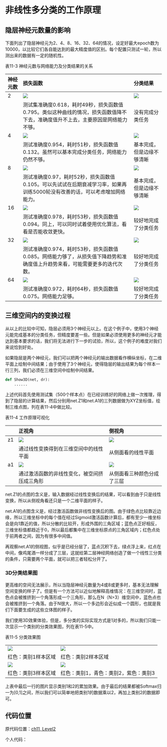 # 非线性多分类的工作原理

## 隐层神经元数量的影响

下面列出了隐层神经元为2、4、8、16、32、64的情况，设定好最大epoch数为10000，以比较它们各自能达到的最大精度值的区别。每个配置只测试一轮，所以测出来的数据有一定的随机性。

表11-3 神经元数与网络能力及分类结果的关系

| 神经元数 | 损失函数 | 分类结果 |
| :--- | :--- | :--- |
| 2 | ![](../.gitbook/assets/image%20%28302%29.png)  | ![](../.gitbook/assets/image%20%28289%29.png)  |
|  | 测试集准确度0.618，耗时49秒，损失函数值0.795。类似这种曲线的情况，损失函数值降不下去，准确度值升不上去，主要原因是网络能力不够。 | 没有完成分类任务 |
| 4 | ![](../.gitbook/assets/image%20%28283%29.png)  | ![](../.gitbook/assets/image%20%28272%29.png)  |
|  | 测试准确度0.954，耗时51秒，损失函数值0.132。虽然可以基本完成分类任务，网络能力仍然不够。 | 基本完成，但是边缘不够清晰 |
| 8 | ![](../.gitbook/assets/image%20%28291%29.png)  | ![](../.gitbook/assets/image%20%28262%29.png)  |
|  | 测试准确度0.97，耗时52秒，损失函数值0.105。可以先试试在后期衰减学习率，如果再训练5000轮没有改善的话，可以考虑增加网络能力。 | 基本完成，但是边缘不够清晰 |
| 16 | ![](../.gitbook/assets/image%20%28292%29.png)  | ![](../.gitbook/assets/image%20%28264%29.png)  |
|  | 测试准确度0.978，耗时53秒，损失函数值0.094。同上，可以同时试着使用优化算法，看看是否能收敛更快。 | 较好地完成了分类任务 |
| 32 | ![](../.gitbook/assets/image%20%28282%29.png)  | ![](../.gitbook/assets/image%20%28271%29.png)  |
|  | 测试准确度0.974，耗时53秒，损失函数值0.085。网络能力够了，从损失值下降趋势和准确度值上升趋势来看，可能需要更多的迭代次数。 | 较好地完成了分类任务 |
| 64 | ![](../.gitbook/assets/image%20%28266%29.png)  | ![](../.gitbook/assets/image%20%28300%29.png)  |
|  | 测试准确度0.972，耗时64秒，损失函数值0.075。网络能力足够。 | 较好地完成了分类任务 |

## 三维空间内的变换过程

从以上的比较中可知，隐层必须用3个神经元以上。在这个例子中，使用3个神经元能完成基本的分类任务，但精度要差一些。但是如果必须使用更多的神经元才能达到基本要求的话，我们将无法进行下一步的试验，所以，这个例子的难度对我们来说恰到好处。

如果隐层是两个神经元，我们可以把两个神经元的输出数据看作横纵坐标，在二维平面上绘制中间结果；由于使用了3个神经元，使得隐层的输出结果为每个样本一行三列，我们必须在三维空间中绘制中间结果。

```python
def Show3D(net, dr):
    ......
```

上述代码首先使用测试集（500个样本点）在已经训练好的网络上做一次推理，得到了隐层的计算结果，然后分别用net.Z1和net.A1的三列数据做为XYZ坐标值，绘制三维点图，列在表11-4中做比较。

表11-4 工作原理可视化

|  | 正视角 | 侧视角 |
| :--- | :--- | :--- |
| z1 | ![](../.gitbook/assets/image%20%28306%29.png)  | ![](../.gitbook/assets/image%20%28284%29.png)  |
|  | 通过线性变换得到在三维空间中的线性平面 | 从侧面看的线性平面 |
| a1 | ![](../.gitbook/assets/image%20%28293%29.png)  | ![](../.gitbook/assets/image%20%28275%29.png)  |
|  | 通过激活函数的非线性变化，被空间挤压成三角形 | 从侧面看三种颜色分成了三层 |

net.Z1的点图的含义是，输入数据经过线性变换后的结果，可以看到由于只是线性变换，所以从侧视角看还只是一个二维平面的样子。

net.A1的点图含义是，经过激活函数做非线性变换后的图。由于绿色点比较靠近边缘，所以三维坐标中的每个值在经过Sigmoid激活函数计算后，都有至少一维坐标会是向1靠近的值，所以分散的比较开，形成外围的三角区域；蓝色点正好相反，三维坐标值都趋近于0，所以最后都集中在三维坐标原点的三角区域内；红色点处于前两者之间，因为有很多中间值。

再观察net.A1的侧视图，似乎是已经分层了，蓝点沉积下去，绿点浮上来，红点在中间，像鸡尾酒一样分成了三层，这就给第二层神经网络创造了做一个线性三分类的条件，只需要两个平面，就可以把三者轻松分开了。

### 3D分类结果图

更高维的空间无法展示，所以当隐层神经元数量为4或8或更多时，基本无法理解空间变换的样子了。但是有一个方法可以近似地解释高维情况：在三维空间时，蓝色点会被推挤到一个角落形成一个三角形，那么在N（N&gt;3）维空间中，蓝色点也会被推挤到一个角落。由于N很大，所以一个多边形会近似成一个圆形，也就是我们下面要生成的这些立体图的样子。

我们使用3D效果体验，但是，多分类的实际实现方式是1对多的，所以我们只能一次显示一个类别的分类效果图，列在表11-5中。

表11-5 分类效果图

|  |  |
| :--- | :--- |
| ![](../.gitbook/assets/image%20%28298%29.png)  | ![](../.gitbook/assets/image%20%28270%29.png)  |
| 红色：类别1样本区域 | 红色：类别2样本区域 |
| ![](../.gitbook/assets/image%20%28303%29.png)  | ![](../.gitbook/assets/image%20%28265%29.png)  |
| 红色：类别3样本区域 | 红色：类别1，青色：类别2，紫色：类别3 |

上表中最后一行的图片显示类别1和2的累加效果。由于最后的结果都被Softmax归一为\[0,1\]之间，所以我们可以简单地把类别1的数据乘以2，再加上类别2的数据即可。

## 代码位置

原代码位置：[ch11, Level2](https://github.com/microsoft/ai-edu/blob/master/A-%E5%9F%BA%E7%A1%80%E6%95%99%E7%A8%8B/A2-%E7%A5%9E%E7%BB%8F%E7%BD%91%E7%BB%9C%E5%9F%BA%E6%9C%AC%E5%8E%9F%E7%90%86%E7%AE%80%E6%98%8E%E6%95%99%E7%A8%8B/SourceCode/ch11-NonLinearMultipleClassification/Level2_BankHow.py)

个人代码：

